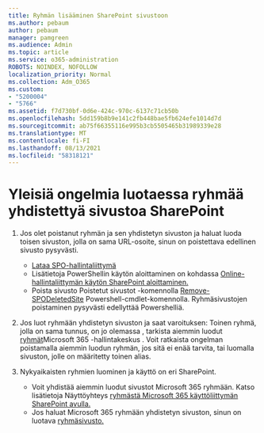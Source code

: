 ```yaml
---
title: Ryhmän lisääminen SharePoint sivustoon
ms.author: pebaum
author: pebaum
manager: pamgreen
ms.audience: Admin
ms.topic: article
ms.service: o365-administration
ROBOTS: NOINDEX, NOFOLLOW
localization_priority: Normal
ms.collection: Adm_O365
ms.custom:
- "5200004"
- "5766"
ms.assetid: f7d730bf-0d6e-424c-970c-6137c71cb50b
ms.openlocfilehash: 5dd159b8b9e141c2fb448bae5fb624efe1014d7d
ms.sourcegitcommit: ab75f66355116e995b3cb5505465b31989339e28
ms.translationtype: MT
ms.contentlocale: fi-FI
ms.lasthandoff: 08/13/2021
ms.locfileid: "58318121"
---
```

# <a name="common-issues-when-creating-a-group-connected-site-in-sharepoint"></a>Yleisiä ongelmia luotaessa ryhmää yhdistettyä sivustoa SharePoint

1. Jos olet poistanut ryhmän ja sen yhdistetyn sivuston ja haluat luoda toisen sivuston, jolla on sama URL-osoite, sinun on poistettava edellinen sivusto pysyvästi.

   - [Lataa SPO-hallintaliittymä](https://support.office.com/article/introduction-to-the-sharepoint-online-management-shell-c16941c3-19b4-4710-8056-34c034493429)
   - Lisätietoja PowerShellin käytön aloittaminen on kohdassa [Online-hallintaliittymän käytön SharePoint aloittaminen.](https://docs.microsoft.com/powershell/module/sharepoint-online/remove-sposite)
   - Poista sivusto Poistetut sivustot -komennolla [Remove-SPODeletedSite](https://docs.microsoft.com/powershell/module/sharepoint-online/remove-sposite?view=sharepoint-ps) Powershell-cmdlet-komennolla. Ryhmäsivustojen poistaminen pysyvästi edellyttää Powershelliä.

1. Jos luot ryhmään yhdistetyn sivuston ja saat varoituksen: Toinen ryhmä, jolla on sama tunnus, on jo olemassa , tarkista aiemmin luodut [ryhmät](https://admin.microsoft.com/AdminPortal/Home#/groups)Microsoft 365 -hallintakeskus . Voit ratkaista ongelman poistamalla aiemmin luodun ryhmän, jos sitä ei enää tarvita, tai luomalla sivuston, jolle on määritetty toinen alias.

1. Nykyaikaisten ryhmien luominen ja käyttö on eri SharePoint.

   - Voit yhdistää aiemmin luodut sivustot Microsoft 365 ryhmään. Katso lisätietoja Näyttöyhteys [ryhmästä Microsoft 365 käyttöliittymän SharePoint avulla.](https://docs.microsoft.com/sharepoint/dev/transform/modernize-connect-to-office365-group#connect-an-office-365-group-using-the-sharepoint-user-interface)
   - Jos haluat Microsoft 365 ryhmään yhdistetyn sivuston, sinun on luotava [ryhmäsivusto.](https://admin.microsoft.com/sharepoint)
